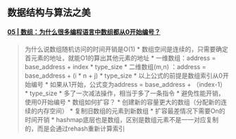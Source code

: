 ## 数据结构与算法之美

#### [05 | 数组：为什么很多编程语言中数组都从0开始编号？](https://time.geekbang.org/column/article/40961)

> 为什么说数组随机访问的时间开销是O(1)
    * 数组空间是连续的，只需要确定首元素的地址，就能O1的算出其他元素的地址
	* 一维数组：address = base_address + index * type_size
	* 二维数组(m,n) ：address = base_address + (i * n + j) * type_size
	* 以上公式的前提是数组索引从0开始编号
	    * 如果从1开始，公式变为address = base_address + （index-1） * type_size
		* 多了一次减法操作，相当于多了一条指令
		* 避免性能开销，使用0开始编号
    * 数组如何扩容？
	* 创建新的容量更大的数组（分配新的连续的内存空间）
	* 复制旧数组的元素到新数组
	* 扩容最差情况下需要On的时间开销
	* hashmap底层也是数组，区别是数组元素不是一一对应复制的，而是会通过rehash重新计算索引
    
